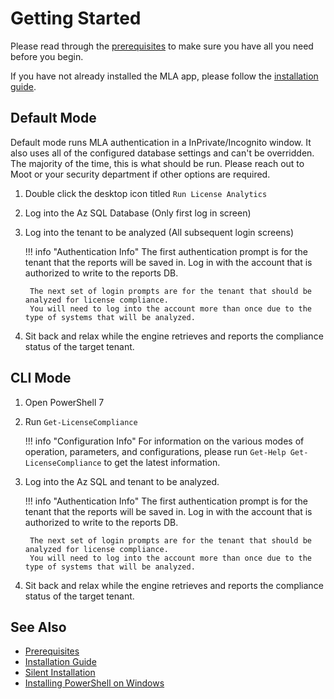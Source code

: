 # Getting Started

Please read through the [prerequisites](Deployment/Prerequisites.md) to make sure you have all you need before you begin.

If you have not already installed the MLA app, please follow the [installation guide](Deployment/Standard-Install.md).

## Default Mode

Default mode runs MLA authentication in a InPrivate/Incognito window.
It also uses all of the configured database settings and can't be overridden.
The majority of the time, this is what should be run. Please reach out to Moot or your security department if other options are required.

1. Double click the desktop icon titled `Run License Analytics`

2. Log into the Az SQL Database (Only first log in screen)

3. Log into the tenant to be analyzed (All subsequent login screens)

    !!! info "Authentication Info"
        The first authentication prompt is for the tenant that the reports will be saved in.
        Log in with the account that is authorized to write to the reports DB.

        The next set of login prompts are for the tenant that should be analyzed for license compliance.
        You will need to log into the account more than once due to the type of systems that will be analyzed.

4. Sit back and relax while the engine retrieves and reports the compliance status of the target tenant.

## CLI Mode

1. Open PowerShell 7

2. Run `Get-LicenseCompliance`

    !!! info "Configuration Info"
        For information on the various modes of operation, parameters, and configurations, please run `Get-Help Get-LicenseCompliance` to get the latest information.

3. Log into the Az SQL and tenant to be analyzed.

    !!! info "Authentication Info"
        The first authentication prompt is for the tenant that the reports will be saved in.
        Log in with the account that is authorized to write to the reports DB.

        The next set of login prompts are for the tenant that should be analyzed for license compliance.
        You will need to log into the account more than once due to the type of systems that will be analyzed.

4. Sit back and relax while the engine retrieves and reports the compliance status of the target tenant.

## See Also

- [Prerequisites](Deployment/Prerequisites.md)
- [Installation Guide](Deployment/Standard-Install.md)
- [Silent Installation](Deployment/Silent-Installation.md)
- [Installing PowerShell on Windows](https://learn.microsoft.com/en-us/powershell/scripting/install/installing-powershell-on-windows)
